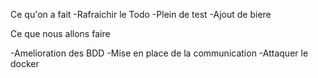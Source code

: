 Ce qu'on a fait
-Rafraichir le Todo
-Plein de test
-Ajout de biere

Ce que nous allons faire

-Amelioration des BDD
-Mise en place de la communication
-Attaquer le docker
